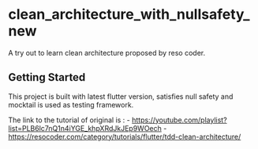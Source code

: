 # clean_architecture_with_nullsafety_new

A try out to learn clean architecture proposed by reso coder.

## Getting Started

This project is built with latest flutter version, satisfies null safety and mocktail is used as testing framework.

The link to the tutorial of original is :
    - https://youtube.com/playlist?list=PLB6lc7nQ1n4iYGE_khpXRdJkJEp9WOech
    - https://resocoder.com/category/tutorials/flutter/tdd-clean-architecture/
